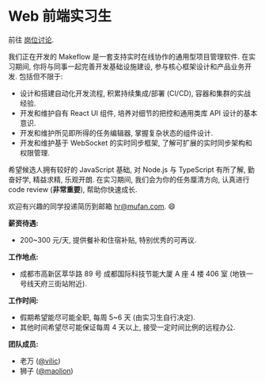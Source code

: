 # Web 前端实习生

前往 [岗位讨论](https://github.com/makeflow/jobs/issues/1).

我们正在开发的 Makeflow 是一套支持实时在线协作的通用型项目管理软件. 在实习期间, 你将与同事一起完善开发基础设施建设, 参与核心框架设计和产品业务开发. 包括但不限于:

* 设计和搭建自动化开发流程, 积累持续集成/部署 (CI/CD), 容器和集群的实战经验.
* 开发和维护自有 React UI 组件, 培养对细节的把控和通用类库 API 设计的基本意识.
* 开发和维护所见即所得的任务编辑器, 掌握复杂状态的组件设计.
* 开发和维护基于 WebSocket 的实时同步框架, 了解可扩展的实时同步架构和权限管理.

希望候选人拥有较好的 JavaScript 基础, 对 Node.js 与 TypeScript 有所了解, 勤奋好学, 精益求精, 乐观开朗.
在实习期间, 我们会为你的任务厘清方向, 认真进行 code review (**非常重要**), 帮助你快速成长.

欢迎有兴趣的同学投递简历到邮箱 [hr@mufan.com](mailto:hr@mufan.com?subject=Web%20前端实习生). 😄

**薪资待遇:**

* 200~300 元/天, 提供餐补和住宿补贴, 特别优秀的可再议.

**工作地点:**

* 成都市高新区萃华路 89 号 成都国际科技节能大厦 A 座 4 楼 406 室 (地铁一号线天府三街站附近).

**工作时间:**

* 假期希望能尽可能全职, 每周 5~6 天 (由实习生自行决定).
* 其他时间希望尽可能保证每周 4 天以上, 接受一定时间比例的远程办公.

**团队成员:**

* 老万 ([@vilic](https://github.com/vilic))
* 狮子 ([@maolion](https://github.com/maolion))
